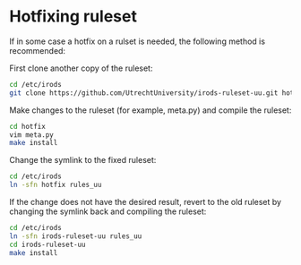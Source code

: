 # Hotfixing ruleset
If in some case a hotfix on a rulset is needed, the following method is recommended:

First clone another copy of the ruleset:
```bash
cd /etc/irods
git clone https://github.com/UtrechtUniversity/irods-ruleset-uu.git hotfix
```

Make changes to the ruleset (for example, meta.py) and compile the ruleset:
```bash
cd hotfix
vim meta.py
make install
```

Change the symlink to the fixed ruleset:
```bash
cd /etc/irods
ln -sfn hotfix rules_uu
```

If the change does not have the desired result, revert to the old ruleset by changing the symlink back and compiling the ruleset:
```bash
cd /etc/irods
ln -sfn irods-ruleset-uu rules_uu
cd irods-ruleset-uu
make install
```
